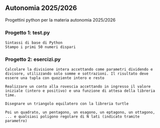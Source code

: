 ## Autonomia 2025/2026

Progettini python per la materia autonomia 2025/2026

### Progetto 1: test.py
    Sintassi di base di Python
    Stampo i primi 50 numeri dispari 

### Progetto 2: esercizi.py
    Calcolare la divisione intera accettando come parametri dividendo e divisore, utilizzando solo somme e sottrazioni. Il risultato deve essere una tupla con quoziente intero e resto

    Realizzare un conto alla rovescia accettando in ingresso il valore iniziale (intero e positivo) e una funzione di attesa della libreria time.

    Disegnare un triangolo equilatero con la libreria turtle
    
    Poi un quadrato, un pentagono, un esagono, un eptagono, un ottagono, ... e qualsiasi poligono regolare di N lati (indicato tramite parametro)
